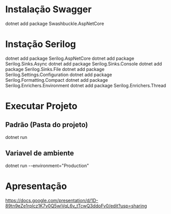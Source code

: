 # Instalação Swagger
dotnet add package Swashbuckle.AspNetCore


# Instação Serilog
dotnet add  package Serilog.AspNetCore
dotnet add  package Serilog.Sinks.Async
dotnet add  package Serilog.Sinks.Console
dotnet add  package Serilog.Sinks.File
dotnet add  package Serilog.Settings.Configuration
dotnet add  package Serilog.Formatting.Compact
dotnet add  package Serilog.Enrichers.Environment
dotnet add  package Serilog.Enrichers.Thread

# Executar Projeto

## Padrão (Pasta do projeto)
dotnet run

## Variavel de ambiente
dotnet run --environment="Production"


# Apresentação
https://docs.google.com/presentation/d/1D-89tn9eZe1rplcz1K7v0Q5wiVqL6v_tTcwQ3ddoFv0/edit?usp=sharing